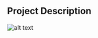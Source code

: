 ## Project Description

![alt text](https://github.com/learning-zone/Website-Templates/blob/master/assets/Gunmetal.png "Gunmetal")
